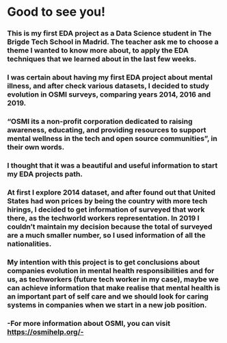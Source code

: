 # Good to see you!

### This is my first EDA project as a Data Science student in The Brigde Tech School in Madrid. The teacher ask me to choose a theme I wanted to know more about, to apply the EDA techniques that we learned about in the last few weeks.

### I was certain about having my first EDA project about mental illness, and after check various datasets, I decided to study evolution in OSMI surveys, comparing years 2014, 2016 and 2019.

### “OSMI its a non-profit corporation dedicated to raising awareness, educating, and providing resources to support mental wellness in the tech and open source communities”, in their own words.

### I thought that it was a beautiful and useful information to start my EDA projects path.

### At first I explore 2014 dataset, and after found out that United States had won prices by being the country with more tech hirings, I decided to get information of surveyed that work there, as the techworld workers representation. In 2019 I couldn’t maintain my decision because the total of surveyed are a much smaller number, so I used information of all the nationalities.

### My intention with this project is to get conclusions about companies evolution in mental health responsibilities and for us, as techworkers (future tech worker in my case), maybe we can achieve information that make realise that mental health is an important part of self care and we should look for caring systems in companies when we start in a new job position.    

### -For more information about OSMI, you can visit https://osmihelp.org/-